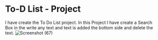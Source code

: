 # To-D List - Project
I have create the To Do List project. In this Project I have create a Search Box in the write any text and text is added the bottom side and delete the text.
![Screenshot (67)](https://github.com/Gulshan394/internpe/assets/141599346/6232b11c-66c3-499d-b179-aa3ce6ced5c5)
